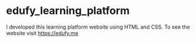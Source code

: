 # edufy_learning_platform
I developed this learning platform website using HTML and CSS. To see the website visit https://edufy.me
